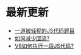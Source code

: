 # 最新更新

* [一道被轻视的JS代码题目](javascript/basic/25.md)
* [如何减少回流?](basic-computer/browser/006.md)
* [V8如何执行一段JS代码?](basic-computer/other/1.md)